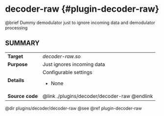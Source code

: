 decoder-raw {#plugin-decoder-raw}
===========

@brief Dummy demodulator just to ignore incoming data and demodulator processing

## SUMMARY

<table>
<tr>
	<td><b>Target</b><td><i>decoder-raw.so</i>
<tr>
	<td><b>Purpose</b><td>
	Just ignores incoming data
<tr>
	<td><b>Details</b><td>
	Configurable settings
	<ul>
		<li>None
	</ul>
<tr>
	<td><b>Source code</b>
	<td>@link ./plugins/decoder/decoder-raw @endlink
</table>

@dir plugins/decoder/decoder-raw
@see @ref plugin-decoder-raw
